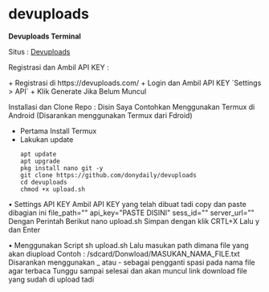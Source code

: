 # devuploads
**Devuploads Terminal**

Situs : [Devuploads](https://devuploads.com/)

<p>Registrasi dan Ambil API KEY :<p/>
+ Registrasi di https://devuploads.com/
+ Login dan Ambil API KEY
   `Settings > API`
+ Klik Generate Jika Belum Muncul

Installasi dan Clone Repo :
Disin Saya Contohkan Menggunakan Termux di Android
(Disarankan menggunakan Termux dari Fdroid)
+ Pertama Install Termux
+ Lakukan update
  ```
  apt update
  apt upgrade
  pkg install nano git -y
  git clone https://github.com/donydaily/devuploads
  cd devuploads
  chmod +x upload.sh
  ```
  
• Settings API KEY
  Ambil API KEY yang telah dibuat tadi copy dan paste dibagian ini
  file_path=""
  api_key="PASTE DISINI"
  sess_id=""
  server_url=""
  Dengan Perintah Berikut
    nano upload.sh
  Simpan dengan klik CRTL+X Lalu y dan Enter
  
• Menggunakan Script
  sh upload.sh
  Lalu masukan path dimana file yang akan diupload
  Contoh : /sdcard/Donwload/MASUKAN_NAMA_FILE.txt
  Disarankan menggunakan _ atau - sebagai pengganti spasi pada nama file agar terbaca
  Tunggu sampai selesai dan akan muncul link download file yang sudah di upload tadi
